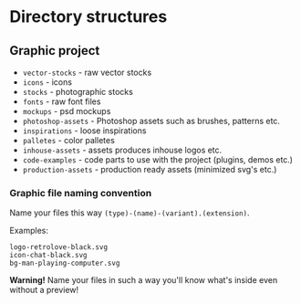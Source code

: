 # Directory structures

## Graphic project

* `vector-stocks` - raw vector stocks
* `icons` - icons
* `stocks` - photographic stocks
* `fonts` - raw font files
* `mockups` - psd mockups
* `photoshop-assets` - Photoshop assets such as brushes, patterns etc.
* `inspirations` - loose inspirations 
* `palletes` - color palletes
* `inhouse-assets` - assets produces inhouse logos etc.
* `code-examples` - code parts to use with the project (plugins, demos etc.)
* `production-assets` - production ready assets (minimized svg's etc.)

### Graphic file naming convention

Name your files this way `(type)-(name)-(variant).(extension)`.

Examples:

```
logo-retrolove-black.svg
icon-chat-black.svg
bg-man-playing-computer.svg
```

__Warning!__ Name your files in such a way you'll know what's inside even without a preview!